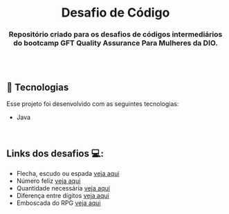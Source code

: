 <h1 align="center">
  Desafio de Código
</h1>

<h3 align="center"> Repositório criado para os desafios de códigos intermediários do bootcamp GFT Quality Assurance Para Mulheres da DIO.</h3>
<br />
<br />

## 🚀 Tecnologias

Esse projeto foi desenvolvido com as seguintes tecnologias:

- Java
<br />

## Links dos desafios 💻:

- Flecha, escudo ou espada [veja aqui](https://github.com/AndMqs/GFT_Quality_Assurance/tree/main/desafios-java-intermediario/src/FlechaEscudoEspada)
- Número feliz [veja aqui](https://github.com/AndMqs/GFT_Quality_Assurance/tree/main/desafios-java-intermediario/src/NumeroFeliz)
- Quantidade necessária [veja aqui](https://github.com/AndMqs/GFT_Quality_Assurance/tree/main/desafios-java-intermediario/src/QuantidadeNecessaria)
- Diferença entre dígitos [veja aqui](https://github.com/AndMqs/GFT_Quality_Assurance/tree/main/desafios-java-intermediario/src/DiferencaEntreDigitos)
- Emboscada do RPG [veja aqui](https://github.com/AndMqs/GFT_Quality_Assurance/tree/main/desafios-java-intermediario/src/DesafioEmboscada)
